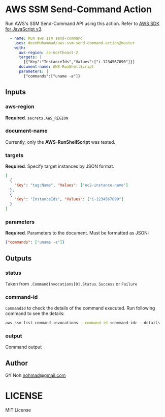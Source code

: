 # AWS SSM Send-Command Action

Run AWS's SSM Send-Command API using this action. Refer to [AWS SDK for JavaScript v3](https://docs.aws.amazon.com/AWSJavaScriptSDK/v3/latest/clients/client-ssm/interfaces/sendcommandcommandinput.html).

```yml
  - name: Run aws ssm send-command
    uses: deenMuhammad/aws-ssm-send-command-action@master
    with:
      aws-region: ap-northeast-2
      targets: |
        [{"Key":"InstanceIds","Values":["i-1234567890"]}]
      document-name: AWS-RunShellScript
      parameters: |
        {"commands":["uname -a"]}
```

## Inputs

### aws-region

**Required**. `secrets.AWS_REGION`

### document-name

Currently, only the **AWS-RunShellScript** was tested.

### targets

**Required**. Specify target instances by JSON format.
```json
[
  {
    "Key": "tag:Name", "Values": ["ec2-instance-name"]
  },
  {
    "Key": "InstanceIds", "Values": ["i-1234567890"]
  }
]
```

### parameters

**Required**. Parameters to the document. Must be formatted as JSON:
```json
{"commands": ["uname -a"]}
```

## Outputs

### status

Taken from `.CommandInvocations[0].Status`.  `Success` or `Failure`

### command-id

`CommandId` to check the details of the command executed. Run following command to see the details:

```sh
aws ssm list-command-invocations --command-id <command-id> --details
```

### output

Command output

## Author

GY Noh <nohmad@gmail.com>

# LICENSE

MIT License
